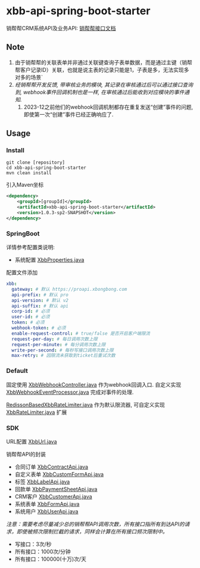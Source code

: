 # xbb-api-spring-boot-starter

销帮帮CRM系统API及业务API: [销帮帮接口文档](http://profapi.xbongbong.com/#/apilist/181)

## Note
1. 由于销帮帮的关联表单并非通过关联键查询子表单数据，而是通过主键（销帮帮客户记录ID）关联，也就是说主表的记录只能是1，子表是多，无法实现多对多的场景`
2. *经销帮帮开发反馈, 带审核业务的模块, 其记录在审核通过后可以通过接口查询到, webhook事件回调机制也是一样, 在审核通过后能收到对应模块的事件通知.*
   1. 2023-12之前他们的webhook回调机制都存在重复发送“创建”事件的问题, 即使第一次“创建”事件已经正确响应了.

## Usage

### Install
```shell
git clone [repository]
cd xbb-api-spring-boot-starter
mvn clean install
```
引入Maven坐标
```xml
<dependency>
    <groupId>[groupId]</groupId>
    <artifactId>xbb-api-spring-boot-starter</artifactId>
    <version>1.0.3-sp2-SNAPSHOT</version>
</dependency>
```
### SpringBoot
详情参考配置类说明: 
- 系统配置
[XbbProperties.java](src%2Fmain%2Fjava%2Fcom%2Fluban%2Fxbongbong%2Fapi%2FXbbProperties.java)

配置文件添加
```yaml
xbb:
  gateway: # 默认 https://proapi.xbongbong.com 
  api-prefix: # 默认 pro
  api-version: # 默认 v2
  api-suffix: # 默认 api
  corp-id: # 必须
  user-id: # 必须
  token: # 必须
  webhook-token: # 必须
  enable-request-control: # true/false 是否开启客户端限流
  request-per-day: # 每日调用次数上限
  request-per-minute: # 每分调用次数上限
  write-per-second: # 每秒写接口调用次数上限
  max-retry: # 因限流未获取到ticket后重试次数
```
### Default

固定使用 [XbbWebhookController.java](src%2Fmain%2Fjava%2Fcom%2Fluban%2Fxbongbong%2Fapi%2Fcontroller%2FXbbWebhookController.java)
作为webhook回调入口. 自定义实现 [XbbWebhookEventProcessor.java](src%2Fmain%2Fjava%2Fcom%2Fluban%2Fxbongbong%2Fapi%2Fprocessor%2FXbbWebhookEventProcessor.java) 完成对事件的处理.

[RedissonBasedXbbRateLimiter.java](src%2Fmain%2Fjava%2Fcom%2Fluban%2Fxbongbong%2Fapi%2Fratelimiter%2FRedissonBasedXbbRateLimiter.java)
作为默认限流器, 可自定义实现 [XbbRateLimiter.java](src%2Fmain%2Fjava%2Fcom%2Fluban%2Fxbongbong%2Fapi%2Fratelimiter%2FXbbRateLimiter.java) 扩展

### SDK

URL配置 [XbbUrl.java](src%2Fmain%2Fjava%2Fcom%2Fluban%2Fxbongbong%2Fapi%2Fhelper%2FXbbUrl.java)

销帮帮API的封装
- 合同订单 [XbbContractApi.java](src%2Fmain%2Fjava%2Fcom%2Fluban%2Fxbongbong%2Fapi%2Fservice%2Fcontract%2FXbbContractApi.java)
- 自定义表单 [XbbCustomFormApi.java](src%2Fmain%2Fjava%2Fcom%2Fluban%2Fxbongbong%2Fapi%2Fservice%2Fcustomform%2FXbbCustomFormApi.java)
- 标签 [XbbLabelApi.java](src%2Fmain%2Fjava%2Fcom%2Fluban%2Fxbongbong%2Fapi%2Fservice%2Flabel%2FXbbLabelApi.java)
- 回款单 [XbbPaymentSheetApi.java](src%2Fmain%2Fjava%2Fcom%2Fluban%2Fxbongbong%2Fapi%2Fservice%2Fpaymentsheet%2FXbbPaymentSheetApi.java)
- CRM客户 [XbbCustomerApi.java](src%2Fmain%2Fjava%2Fcom%2Fluban%2Fxbongbong%2Fapi%2Fservice%2Fcustomer%2FXbbCustomerApi.java)
- 系统表单 [XbbFormApi.java](src%2Fmain%2Fjava%2Fcom%2Fluban%2Fxbongbong%2Fapi%2Fservice%2Fform%2FXbbFormApi.java)
- 系统用户 [XbbUserApi.java](src%2Fmain%2Fjava%2Fcom%2Fluban%2Fxbongbong%2Fapi%2Fservice%2Fuser%2FXbbUserApi.java)

*注意：需要考虑尽量减少总的销帮帮API调用次数，所有接口指所有到达API的请求，即使被频次限制拦截的请求，同样会计算在所有接口频次限制中。*

- 写接口：3次/秒
- 所有接口：1000次/分钟
- 所有接口：100000(十万)次/天

